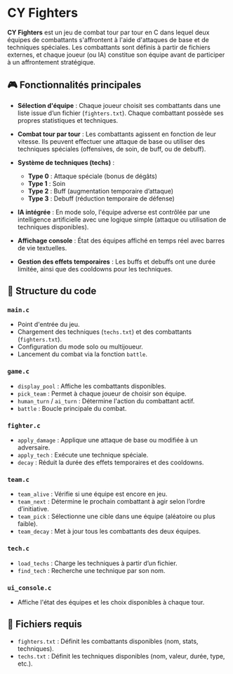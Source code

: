 # CY Fighters

**CY Fighters** est un jeu de combat tour par tour en C dans lequel deux équipes de combattants s'affrontent à l'aide d'attaques de base et de techniques spéciales. Les combattants sont définis à partir de fichiers externes, et chaque joueur (ou IA) constitue son équipe avant de participer à un affrontement stratégique.

## 🎮 Fonctionnalités principales

- **Sélection d'équipe** : Chaque joueur choisit ses combattants dans une liste issue d’un fichier (`fighters.txt`). Chaque combattant possède ses propres statistiques et techniques.

- **Combat tour par tour** : Les combattants agissent en fonction de leur vitesse. Ils peuvent effectuer une attaque de base ou utiliser des techniques spéciales (offensives, de soin, de buff, ou de debuff).

- **Système de techniques (techs)** :
  - **Type 0** : Attaque spéciale (bonus de dégâts)
  - **Type 1** : Soin
  - **Type 2** : Buff (augmentation temporaire d’attaque)
  - **Type 3** : Debuff (réduction temporaire de défense)

- **IA intégrée** : En mode solo, l'équipe adverse est contrôlée par une intelligence artificielle avec une logique simple (attaque ou utilisation de techniques disponibles).

- **Affichage console** : État des équipes affiché en temps réel avec barres de vie textuelles.

- **Gestion des effets temporaires** : Les buffs et debuffs ont une durée limitée, ainsi que des cooldowns pour les techniques.

## 🧠 Structure du code

### `main.c`
- Point d'entrée du jeu.
- Chargement des techniques (`techs.txt`) et des combattants (`fighters.txt`).
- Configuration du mode solo ou multijoueur.
- Lancement du combat via la fonction `battle`.

### `game.c`
- `display_pool` : Affiche les combattants disponibles.
- `pick_team` : Permet à chaque joueur de choisir son équipe.
- `human_turn` / `ai_turn` : Détermine l'action du combattant actif.
- `battle` : Boucle principale du combat.

### `fighter.c`
- `apply_damage` : Applique une attaque de base ou modifiée à un adversaire.
- `apply_tech` : Exécute une technique spéciale.
- `decay` : Réduit la durée des effets temporaires et des cooldowns.

### `team.c`
- `team_alive` : Vérifie si une équipe est encore en jeu.
- `team_next` : Détermine le prochain combattant à agir selon l’ordre d’initiative.
- `team_pick` : Sélectionne une cible dans une équipe (aléatoire ou plus faible).
- `team_decay` : Met à jour tous les combattants des deux équipes.

### `tech.c`
- `load_techs` : Charge les techniques à partir d’un fichier.
- `find_tech` : Recherche une technique par son nom.

### `ui_console.c`
- Affiche l'état des équipes et les choix disponibles à chaque tour.



## 📁 Fichiers requis

- `fighters.txt` : Définit les combattants disponibles (nom, stats, techniques).
- `techs.txt` : Définit les techniques disponibles (nom, valeur, durée, type, etc.).
